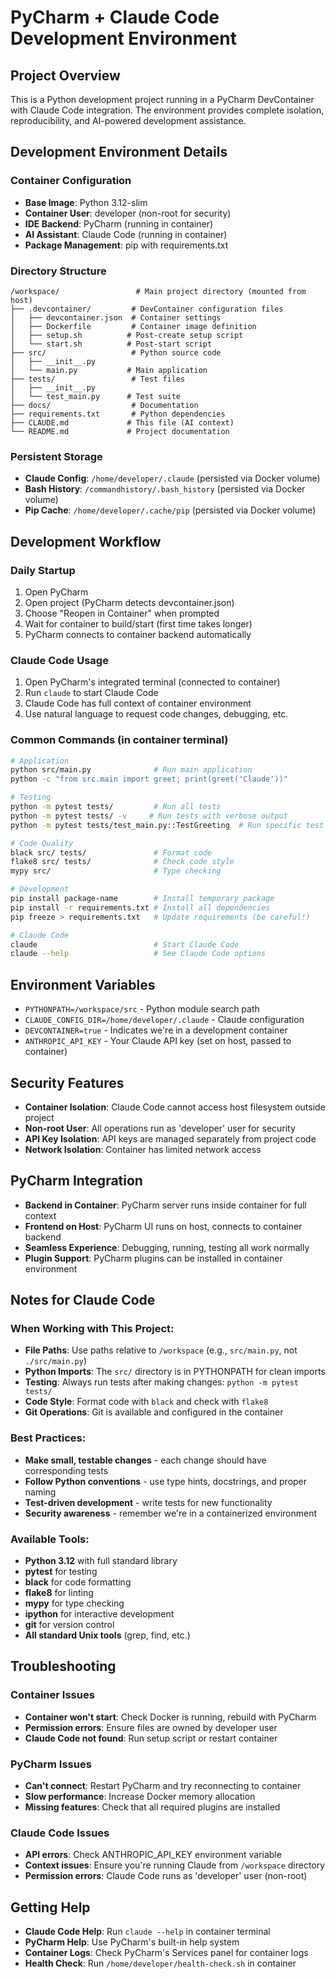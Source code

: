 # PyCharm + Claude Code Development Environment

## Project Overview
This is a Python development project running in a PyCharm DevContainer with Claude Code integration. The environment provides complete isolation, reproducibility, and AI-powered development assistance.

## Development Environment Details

### Container Configuration
- **Base Image**: Python 3.12-slim
- **Container User**: developer (non-root for security)
- **IDE Backend**: PyCharm (running in container)
- **AI Assistant**: Claude Code (running in container)
- **Package Management**: pip with requirements.txt

### Directory Structure
```
/workspace/                 # Main project directory (mounted from host)
├── .devcontainer/         # DevContainer configuration files
│   ├── devcontainer.json  # Container settings
│   ├── Dockerfile         # Container image definition
│   ├── setup.sh          # Post-create setup script
│   └── start.sh          # Post-start script
├── src/                   # Python source code
│   ├── __init__.py
│   └── main.py           # Main application
├── tests/                 # Test files
│   ├── __init__.py
│   └── test_main.py      # Test suite
├── docs/                  # Documentation
├── requirements.txt       # Python dependencies
├── CLAUDE.md             # This file (AI context)
└── README.md             # Project documentation
```

### Persistent Storage
- **Claude Config**: `/home/developer/.claude` (persisted via Docker volume)
- **Bash History**: `/commandhistory/.bash_history` (persisted via Docker volume)
- **Pip Cache**: `/home/developer/.cache/pip` (persisted via Docker volume)

## Development Workflow

### Daily Startup
1. Open PyCharm
2. Open project (PyCharm detects devcontainer.json)
3. Choose "Reopen in Container" when prompted
4. Wait for container to build/start (first time takes longer)
5. PyCharm connects to container backend automatically

### Claude Code Usage
1. Open PyCharm's integrated terminal (connected to container)
2. Run `claude` to start Claude Code
3. Claude Code has full context of container environment
4. Use natural language to request code changes, debugging, etc.

### Common Commands (in container terminal)
```bash
# Application
python src/main.py              # Run main application
python -c "from src.main import greet; print(greet('Claude'))"

# Testing
python -m pytest tests/         # Run all tests
python -m pytest tests/ -v     # Run tests with verbose output
python -m pytest tests/test_main.py::TestGreeting  # Run specific test class

# Code Quality
black src/ tests/               # Format code
flake8 src/ tests/              # Check code style
mypy src/                       # Type checking

# Development
pip install package-name        # Install temporary package
pip install -r requirements.txt # Install all dependencies
pip freeze > requirements.txt   # Update requirements (be careful!)

# Claude Code
claude                          # Start Claude Code
claude --help                   # See Claude Code options
```

## Environment Variables
- `PYTHONPATH=/workspace/src` - Python module search path
- `CLAUDE_CONFIG_DIR=/home/developer/.claude` - Claude configuration
- `DEVCONTAINER=true` - Indicates we're in a development container
- `ANTHROPIC_API_KEY` - Your Claude API key (set on host, passed to container)

## Security Features
- **Container Isolation**: Claude Code cannot access host filesystem outside project
- **Non-root User**: All operations run as 'developer' user for security
- **API Key Isolation**: API keys are managed separately from project code
- **Network Isolation**: Container has limited network access

## PyCharm Integration
- **Backend in Container**: PyCharm server runs inside container for full context
- **Frontend on Host**: PyCharm UI runs on host, connects to container backend
- **Seamless Experience**: Debugging, running, testing all work normally
- **Plugin Support**: PyCharm plugins can be installed in container environment

## Notes for Claude Code

### When Working with This Project:
- **File Paths**: Use paths relative to `/workspace` (e.g., `src/main.py`, not `./src/main.py`)
- **Python Imports**: The `src/` directory is in PYTHONPATH for clean imports
- **Testing**: Always run tests after making changes: `python -m pytest tests/`
- **Code Style**: Format code with `black` and check with `flake8`
- **Git Operations**: Git is available and configured in the container

### Best Practices:
- **Make small, testable changes** - each change should have corresponding tests
- **Follow Python conventions** - use type hints, docstrings, and proper naming
- **Test-driven development** - write tests for new functionality
- **Security awareness** - remember we're in a containerized environment

### Available Tools:
- **Python 3.12** with full standard library
- **pytest** for testing
- **black** for code formatting
- **flake8** for linting
- **mypy** for type checking
- **ipython** for interactive development
- **git** for version control
- **All standard Unix tools** (grep, find, etc.)

## Troubleshooting

### Container Issues
- **Container won't start**: Check Docker is running, rebuild with PyCharm
- **Permission errors**: Ensure files are owned by developer user
- **Claude Code not found**: Run setup script or restart container

### PyCharm Issues
- **Can't connect**: Restart PyCharm and try reconnecting to container
- **Slow performance**: Increase Docker memory allocation
- **Missing features**: Check that all required plugins are installed

### Claude Code Issues
- **API errors**: Check ANTHROPIC_API_KEY environment variable
- **Context issues**: Ensure you're running Claude from `/workspace` directory
- **Permission errors**: Claude Code runs as 'developer' user (non-root)

## Getting Help
- **Claude Code Help**: Run `claude --help` in container terminal
- **PyCharm Help**: Use PyCharm's built-in help system
- **Container Logs**: Check PyCharm's Services panel for container logs
- **Health Check**: Run `/home/developer/health-check.sh` in container
